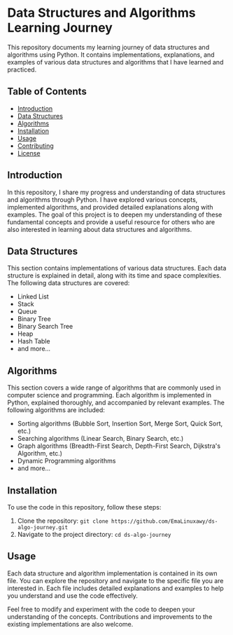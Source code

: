 # Data Structures and Algorithms Learning Journey

This repository documents my learning journey of data structures and algorithms using Python. It contains implementations, explanations, and examples of various data structures and algorithms that I have learned and practiced.

## Table of Contents

- [Introduction](#introduction)
- [Data Structures](#data-structures)
- [Algorithms](#algorithms)
- [Installation](#installation)
- [Usage](#usage)
- [Contributing](#contributing)
- [License](#license)

## Introduction

In this repository, I share my progress and understanding of data structures and algorithms through Python. I have explored various concepts, implemented algorithms, and provided detailed explanations along with examples. The goal of this project is to deepen my understanding of these fundamental concepts and provide a useful resource for others who are also interested in learning about data structures and algorithms.

## Data Structures

This section contains implementations of various data structures. Each data structure is explained in detail, along with its time and space complexities. The following data structures are covered:

- Linked List
- Stack
- Queue
- Binary Tree
- Binary Search Tree
- Heap
- Hash Table
- and more...

## Algorithms

This section covers a wide range of algorithms that are commonly used in computer science and programming. Each algorithm is implemented in Python, explained thoroughly, and accompanied by relevant examples. The following algorithms are included:

- Sorting algorithms (Bubble Sort, Insertion Sort, Merge Sort, Quick Sort, etc.)
- Searching algorithms (Linear Search, Binary Search, etc.)
- Graph algorithms (Breadth-First Search, Depth-First Search, Dijkstra's Algorithm, etc.)
- Dynamic Programming algorithms
- and more...

## Installation

To use the code in this repository, follow these steps:

1. Clone the repository: `git clone https://github.com/EmaLinuxawy/ds-algo-journey.git`
2. Navigate to the project directory: `cd ds-algo-journey`

## Usage

Each data structure and algorithm implementation is contained in its own file. You can explore the repository and navigate to the specific file you are interested in. Each file includes detailed explanations and examples to help you understand and use the code effectively.

Feel free to modify and experiment with the code to deepen your understanding of the concepts. Contributions and improvements to the existing implementations are also welcome.
